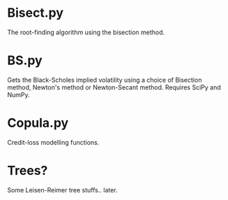 Bisect.py
=================

The root-finding algorithm using the bisection method.


BS.py
========
Gets the Black-Scholes implied volatility using a choice of Bisection method, Newton's method or Newton-Secant method.
Requires SciPy and NumPy.

Copula.py
=======
Credit-loss modelling functions.

Trees?
=======
Some Leisen-Reimer tree stuffs.. later.
